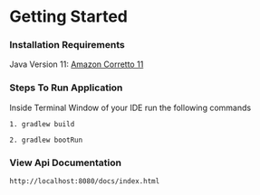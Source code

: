 # Getting Started

### Installation Requirements

Java Version 11: [Amazon Corretto 11](https://docs.aws.amazon.com/corretto/latest/corretto-11-ug/generic-linux-install.html)


### Steps To Run Application

Inside Terminal Window of your IDE run the following commands

    1. gradlew build

    2. gradlew bootRun

### View Api Documentation

    http://localhost:8080/docs/index.html
